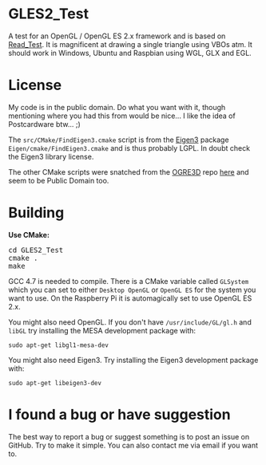 GLES2_Test
========

A test for an OpenGL / OpenGL ES 2.x framework and is based on [Read_Test](https://github.com/HorstBaerbel/Read_Test/). It is magnificent at drawing a single triangle using VBOs atm.
It should work in Windows, Ubuntu and Raspbian using WGL, GLX and EGL.

License
========

My code is in the public domain. Do what you want with it, though mentioning where you had this from would be nice... I like the idea of Postcardware btw... ;)

The `src/CMake/FindEigen3.cmake` script is from the [Eigen3](http://eigen.tuxfamily.org) package `Eigen/cmake/FindEigen3.cmake` and is thus probably LGPL. In doubt check the Eigen3 library license.

The other CMake scripts were snatched from the [OGRE3D]() repo [here](https://bitbucket.org/sinbad/ogre/src/0bba4f7cdb95/CMake/Packages/FindFreeImage.cmake?at=default) and seem to be Public Domain too.

Building
========

**Use CMake:**
<pre>
cd GLES2_Test
cmake .
make
</pre>

GCC 4.7 is needed to compile. There is a CMake variable called `GLSystem` which you can set to either `Desktop OpenGL` or `OpenGL ES` for the system you want to use. On the Raspberry Pi it is automagically set to use OpenGL ES 2.x.

You might also need OpenGL. If you don't have `/usr/include/GL/gl.h` and `libGL` try installing the MESA development package with:
```
sudo apt-get libgl1-mesa-dev
```

You might also need Eigen3. Try installing the Eigen3 development package with:
```
sudo apt-get libeigen3-dev
```

I found a bug or have suggestion
========

The best way to report a bug or suggest something is to post an issue on GitHub. Try to make it simple. You can also contact me via email if you want to.